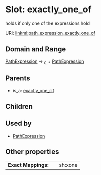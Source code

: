 
# Slot: exactly_one_of


holds if only one of the expressions hold

URI: [linkml:path_expression_exactly_one_of](https://w3id.org/linkml/path_expression_exactly_one_of)


## Domain and Range

[PathExpression](PathExpression.md) &#8594;  <sub>0..\*</sub> [PathExpression](PathExpression.md)

## Parents

 *  is_a: [exactly_one_of](exactly_one_of.md)

## Children


## Used by

 * [PathExpression](PathExpression.md)

## Other properties

|  |  |  |
| --- | --- | --- |
| **Exact Mappings:** | | sh:xone |

